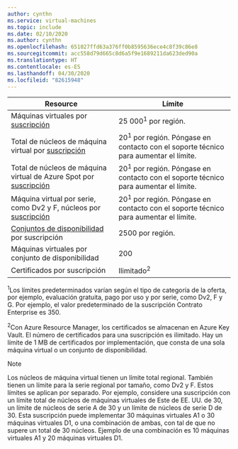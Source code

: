 ```yaml
---
author: cynthn
ms.service: virtual-machines
ms.topic: include
ms.date: 02/10/2020
ms.author: cynthn
ms.openlocfilehash: 651027ffd63a376ff0b8595636ece4c8f39c86e8
ms.sourcegitcommit: acc558d79d665c8d6a5f9e1689211da623ded90a
ms.translationtype: HT
ms.contentlocale: es-ES
ms.lasthandoff: 04/30/2020
ms.locfileid: "82615948"
---
```

| Resource | Límite |
| --- | --- |
| Máquinas virtuales por [suscripción](../articles/billing-buy-sign-up-azure-subscription.md) |25 000<sup>1</sup> por región. |
| Total de núcleos de máquina virtual por [suscripción](../articles/billing-buy-sign-up-azure-subscription.md) |20<sup>1</sup> por región. Póngase en contacto con el soporte técnico para aumentar el límite. |
| Total de núcleos de máquina virtual de Azure Spot por [suscripción](../articles/billing-buy-sign-up-azure-subscription.md) |20<sup>1</sup> por región. Póngase en contacto con el soporte técnico para aumentar el límite. |
| Máquina virtual por serie, como Dv2 y F, núcleos por [suscripción](../articles/billing-buy-sign-up-azure-subscription.md) |20<sup>1</sup> por región. Póngase en contacto con el soporte técnico para aumentar el límite. |
| [Conjuntos de disponibilidad](../articles/virtual-machines/windows/manage-availability.md#configure-multiple-virtual-machines-in-an-availability-set-for-redundancy) por suscripción |2500 por región. |
| Máquinas virtuales por conjunto de disponibilidad | 200 |
| Certificados por suscripción |Ilimitado<sup>2</sup> |

<sup>1</sup>Los límites predeterminados varían según el tipo de categoría de la oferta, por ejemplo, evaluación gratuita, pago por uso y por serie, como Dv2, F y G. Por ejemplo, el valor predeterminado de la suscripción Contrato Enterprise es 350.

<sup>2</sup>Con Azure Resource Manager, los certificados se almacenan en Azure Key Vault. El número de certificados para una suscripción es ilimitado. Hay un límite de 1 MB de certificados por implementación, que consta de una sola máquina virtual o un conjunto de disponibilidad.

> [!NOTE]
> Los núcleos de máquina virtual tienen un límite total regional. También tienen un límite para la serie regional por tamaño, como Dv2 y F. Estos límites se aplican por separado. Por ejemplo, considere una suscripción con un límite total de núcleos de máquinas virtuales de Este de EE. UU. de 30, un límite de núcleos de serie A de 30 y un límite de núcleos de serie D de 30. Esta suscripción puede implementar 30 máquinas virtuales A1 o 30 máquinas virtuales D1, o una combinación de ambas, con tal de que no supere un total de 30 núcleos. Ejemplo de una combinación es 10 máquinas virtuales A1 y 20 máquinas virtuales D1.  
> <!-- -->
> 
